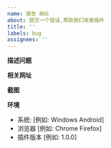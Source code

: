 ```yaml
---
name: 报告 BUG
about: 提交一个错误,帮助我们改善插件
title: ''
labels: bug
assignees: ''
---
```


**描述问题**

**相关网址**

**截图**

**环境**

-   系统: [例如: Windows Android]
-   浏览器 [例如: Chrome Firefox]
-   插件版本 [例如: 1.0.0]
